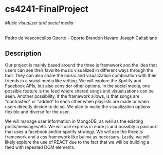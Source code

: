 # cs4241-FinalProject

###### Music visualizer and social media

Pedro de Vasconcellos Oporto - Oporto
Brandon Navaro
Joseph Caltabiano

## Description

Our project is mainly based around the three js framework and the idea that users can see their favorite music visualized in different ways through the tool. They can also share the music and visualization combination with their friends in a social media like setting. We will explore the Spotify and Facebook APIs, but also consider other options. In the social media, one possible feature is the feed where shared songs and visualizations can be seen. Another possibility, if the framework allows, is that songs are "contrasted" or "added" to each other when playlists are made or when users directly decide to do so. We plan to make the visualization options flexible and diverse for the user.

We will manage user information in MongoDB, as well as the existing posts/messages/etc. We will use express in node js and possibly a passport that uses a facebook and/or spotify strategy. We will use the three js framework and a css framework like bulma as necessary. Lastly, we will likely explore the use of REACT due to the fact that we will be building a feed with repeated DOM elements.
